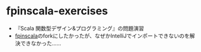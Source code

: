 fpinscala-exercises
===

- 『Scala 関数型デザイン&プログラミング』の問題演習
- [fpinscala](https://github.com/fpinscala/fpinscala)のforkにしたかったが、なぜかIntelliJでインポートできないのを解決できなかった……
